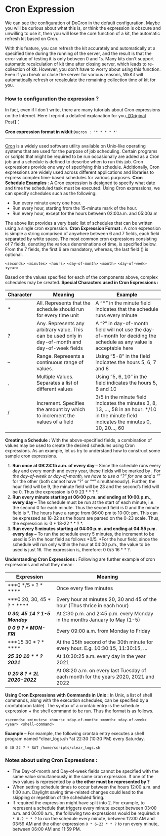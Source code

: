 # Cron Expression

We can see the configuration of DoCron in the default configuration. Maybe you will be curious about what this is, or think the expression is obscure and unwilling to use it, then you will lose the core function of a kit, the automatic refresh kit based on Cron.

With this feature, you can refresh the kit accurately and automatically at a specified time during the running of the server, and the result is that the error value of testing it is only between 0 and 1s. Many kits don't support automatic recalculation of kit time after closing server, which leads to re-collection of kit. However, you don't have to worry about using this function. Even if you break or close the server for various reasons, WkKit will automatically refresh or recalculate the remaining collection time of kit for you.

### How to configuration the expression？

In fact, even if I don't write, there are many tutorials about Cron expressions on the Internet. Here I reprint a detailed explanation for you[【Original Post】](https://www.geeksforgeeks.org/writing-cron-expressions-for-scheduling-tasks/)：

**Cron expression format in wkkit:**`Docron : '* * * * *'`

---

[Cron](https://www.geeksforgeeks.org/crontab-in-linux-with-examples/) is a widely used software utility available on Unix-like operating systems that are used for the purpose of job scheduling. Certain programs or scripts that might be required to be run occasionally are added as a Cron job and a schedule is defined to describe when to run this job. Cron expressions provide one way of specifying this schedule. Additionally, Cron expressions are widely used across different applications and libraries to express complex time-based schedules for various purposes. **Cron Schedule Examples :** A Cron expression is designed to specify what date and time the scheduled task must be executed. Using Cron expressions, we can specify schedules such as the following.

* Run every minute every one hour.
* Run every hour, starting from the 15-minute mark of the hour.
* Run every hour, except for the hours between 02:00a.m. and 05:00a.m

The above list provides a very basic list of schedules that can be written using a single cron expression. **Cron Expression Format :** A cron expression is simple a string comprised of anywhere between 6 and 7 fields, each field separated by white space. The most common cron expressions consisting of 7 fields, denoting the various denominations of time, is specified below. From the 7 fields, the first 6 are mandatory, whereas, the last field (<year>) is optional.

```
<seconds> <minutes> <hours> <day-of-month> <month> <day-of-week> <year>
```

Based on the values specified for each of the components above, complex schedules may be created. **Special Characters used in Cron Expressions :**


| Character | Meaning                                                                                           | Example                                                                                                                                   |
| ----------- | --------------------------------------------------------------------------------------------------- | ------------------------------------------------------------------------------------------------------------------------------------------- |
| *         | All. Represents that the schedule should run for every time unit                                  | A “*” in the minute field indicates that the schedule runs every minute                                                                 |
| ?         | Any. Represents any arbitrary value. This can be used only in day-of-month and day-of-week fields | A “?” in day-of-month field will not use the day-of-month for deciding the schedule as any value is acceptable here                     |
| –        | Range. Represents a continuous range of values.                                                   | Using “5-8” in the<hour> field indicates the hours 5, 6, 7 and 8                                                                        |
| ,         | Multiple Values. Separates a list of different values                                             | Using “5, 6, 10” in the<hour> field indicates the hours 5, 6 and 10                                                                     |
| /         | Increment. Specifies the amount by which to increment the values of a field                       | 3/5 in the minute field indicates the minutes 3, 8, 13, …, 58 in an hour. */10 in the minute field indicates the minutes 0, 10, 20…, 60 |

**Creating a Schedule :** With the above-specified fields, a combination of values may be used to create the desired schedules using Cron expressions. As an example, let us try to understand how to construct some sample cron expressions.

1. **Run once at 09:23:15 a.m. of every day –** Since the schedule runs every day and every month and every year, these fields will be marked by *. For the day-of-week or day-of-month, we have to use a “?” for one and a “*” for the other (both cannot have “?” or “*” simultaneously). Further, the hour field will be 9, the minute field will be 23 and the second’s field will be 0. Thus the expression is 0 9 23 * * ? *.
2. **Run every minute starting at 06:00 p.m. and ending at 10:00.p.m., every day –** The schedule must be run at the start of each minute, i.e. the second 0 for each minute. Thus the second field is 0 and the minute field is *. The hours have a range from 06:00 pm to 10:00: pm. This can be expressed as 18-22 as the hours are parsed on the 0-23 scale. Thus, the expression is: 0 * 18-22 * * ? *.
3. **Run every 5 minutes starting at 04:00 p.m. and ending at 04:55 p.m. every day –** To run the schedule every 5 minutes, the increment to be used is 5 in the hour field as follows *0/5. *For the hour field, since the schedule will run only within the hour at 04:00 p.m., the value to be used is just 16. The expression is, therefore: 0 0/5 16 * * ?.

**Understanding Cron Expressions :** Following are further example of cron expressions and what they mean:


| Expression                     | Meaning                                                                             |
| -------------------------------- | ------------------------------------------------------------------------------------- |
| ***0 */5 * ? * ****            | Once every five minutes                                                             |
| ***0 20, 30, 45 * ? * ****     | Every hour at minutes 20, 30 and 45 of the hour (Thus thrice in each hour)          |
| ***0 30, 45 14 ? 1-5 Monday*** | At 2:30 p.m. and 2:45 p.m. every Monday in the months January to May (1-5)          |
| ***0 0 9 ? * MON-FRI***        | Every 09:00 a.m. from Monday to Friday                                              |
| ***15 30 * ? * ****            | At the 15th second of the 30th minute for every hour. E.g. 10:30:15, 11:30:15, …   |
| ***25 30 10 * * ? 2021***      | At 10:30:25 a.m. every day in the year 2021                                         |
| ***0 20 8 ? * 2L 2020-2022***  | At 08:20 a.m. on every last Tuesday of each month for the years 2020, 2021 and 2022 |

**Using Cron Expressions with Commands in Unix :** In Unix, a list of shell commands, along with the execution schedules, can be specified by a crontab(cron table). The syntax of a crontab entry is the schedule expression + the shell command to be run. Thus the format is as follows.

```
<seconds> <minutes> <hours> <day-of-month> <month> <day-of-week> <year> <shell-command>
```

**Example –** For example, the following crontab entry executes a shell program named *clear_logs.sh *at 22:30 (10:30 PM) every Saturday.

```
0 30 22 ? * SAT /home/scripts/clear_logs.sh
```

### Notes about using Cron Expressions :

* The Day-of-month and Day-of-week fields cannot be specified with the same value simultaneously in the same cron expression. If one of the two values is represented by a **the other must be represented by ?**
* When setting schedule times to occur between the hours 12:00 a.m. and 1:00 a.m. Daylight saving time-related changes could lead to the skipping or repetition of the scheduled firing.
* If required the expression might have split into 2. For example, to represent a schedule that triggers every minute except between 03:00 a.m. and 06:00 a.m., the following two expressions would be required: `0 * 0-2 * * ?` to run the schedule every minute, between 12:00 AM and 03:59 AM and the other expression `0 * 6-23 * * ?` to run every minute, between 06:00 AM and 11:59 PM.
